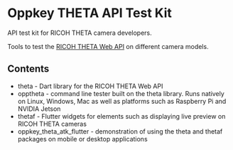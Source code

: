# Oppkey THETA API Test Kit

API test kit for RICOH THETA camera developers.

Tools to test the [RICOH THETA Web API](https://api.ricoh/docs/theta-web-api-v2.1/) on different
camera models.

## Contents

* theta - Dart library for the RICOH THETA Web API
* opptheta - command line tester built on the theta library.
Runs natively on Linux,
Windows, Mac as well as platforms such as Raspberry Pi and
NVIDIA Jetson
* thetaf - Flutter widgets for elements such as
displaying live preview on RICOH THETA cameras
* oppkey_theta_atk_flutter - demonstration of using the theta
and thetaf packages on mobile or desktop applications
